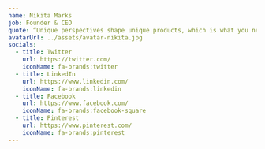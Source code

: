 ```yaml
---
name: Nikita Marks
job: Founder & CEO
quote: “Unique perspectives shape unique products, which is what you need to survive these days.”
avatarUrl: ../assets/avatar-nikita.jpg
socials:
  - title: Twitter
    url: https://twitter.com/
    iconName: fa-brands:twitter
  - title: LinkedIn
    url: https://www.linkedin.com/
    iconName: fa-brands:linkedin
  - title: Facebook
    url: https://www.facebook.com/
    iconName: fa-brands:facebook-square
  - title: Pinterest
    url: https://www.pinterest.com/
    iconName: fa-brands:pinterest
---
```

